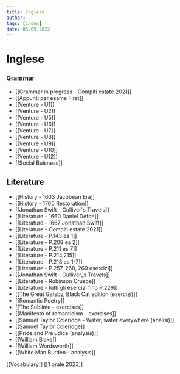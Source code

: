 ```yaml
---
title: Inglese
author:  
tags: [index]
date: 05.09.2022
---
```

# Inglese
### Grammar
- [[Grammar in progress - Compiti estate 2021]]
- [[Appunti per esame First]]
- [[Venture - U1]]
- [[Venture - U2]]
- [[Venture - U5]]
- [[Venture - U6]]
- [[Venture - U7]]
- [[Venture - U8]]
- [[Venture - U9]]
- [[Venture - U10]]
- [[Venture - U12]]
- [[Social Buisness]]

## Literature
- [[History - 1603 Jacobean Era]]
- [[History - 1700 Restoration]]
- [[Jonathan Swift - Gulliver's Travels]]
- [[Literature - 1660 Daniel Defoe]]
- [[Literature - 1667 Jonathan Swift]]
- [[Literature - Compiti estate 2021]]
- [[Literature - P.143 es 1]]
- [[Literature - P.208 es 2]]
- [[Literature - P.211 es 7]]
- [[Literature - P.214,215]]
- [[Literature - P.218 es 1-7]]
- [[Literature - P.257, 268, 269 esercizi]]
- [[Jonathan Swift - Gulliver_s Travels]]
- [[Literature - Robinson Crusoe]]
- [[Literature - tutti gli esercizi fino P.229]]
- [[The Great Gatsby, Black Cat edition (esercizi)]]
- [[Romantic Poetry]]
- [[The Sublime - exercises]]
- [[Manifesto of romanticism - exercises]]
- [[Samuel Taylor Coleridge - Water, water everywhere (analisi)]]
- [[Samuel Taylor Coleridge]]
- [[Pride and Prejudice (analysis)]]
- [[William Blake]]
- [[William Wordsworth]]
- [[White Man Burden - analysis]]


[[Vocabulary]]
[[1 orale 2023]]